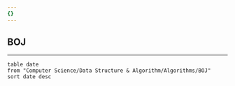 ```yaml
---
{}
---
```


## BOJ
---
```dataview
table date
from "Computer Science/Data Structure & Algorithm/Algorithms/BOJ"
sort date desc
```

